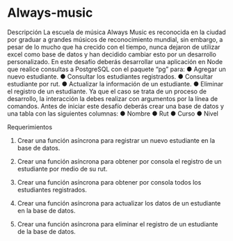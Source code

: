 # Always-music

Descripción
La escuela de música Always Music es reconocida en la ciudad por graduar a grandes
músicos de reconocimiento mundial, sin embargo, a pesar de lo mucho que ha crecido con
el tiempo, nunca dejaron de utilizar excel como base de datos y han decidido cambiar esto
por un desarrollo personalizado.
En este desafío deberás desarrollar una aplicación en Node que realice consultas a
PostgreSQL con el paquete “pg” para:
● Agregar un nuevo estudiante.
● Consultar los estudiantes registrados.
● Consultar estudiante por rut.
● Actualizar la información de un estudiante.
● Eliminar el registro de un estudiante.
Ya que el caso se trata de un proceso de desarrollo, la interacción la debes realizar con
argumentos por la línea de comandos.
Antes de iniciar este desafío deberás crear una base de datos y una tabla con las siguientes
columnas:
● Nombre
● Rut
● Curso
● Nivel

Requerimientos
1. Crear una función asíncrona para registrar un nuevo estudiante en la base de datos.

2. Crear una función asíncrona para obtener por consola el registro de un estudiante
por medio de su rut. 
3. Crear una función asíncrona para obtener por consola todos los estudiantes
registrados. 
4. Crear una función asíncrona para actualizar los datos de un estudiante en la base de
datos. 
5. Crear una función asíncrona para eliminar el registro de un estudiante de la base de
datos.